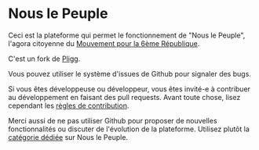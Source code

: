 # Nous le Peuple

Ceci est la plateforme qui permet le fonctionnement de "Nous le Peuple", l'agora citoyenne
du [Mouvement pour la 6ème République](http://www.m6r.fr).

C'est un fork de [Pligg](http://pligg.com/).

Vous pouvez utiliser le système d'issues de Github pour signaler des bugs.

Si vous êtes développeuse ou développeur, vous êtes invité-e à contribuer au
développement en faisant des pull requests. Avant toute chose, lisez cependant les
[règles de contribution](https://github.com/m6r/nouslepeuple/blob/master/CONTRIBUTING.md).


Merci aussi de ne pas utiliser Github pour proposer de nouvelles fonctionnalités ou discuter de l'évolution de la plateforme. Utilisez plutôt la [catégorie dédiée](https://www.m6r.fr/nouslepeuple/?category=propositions-evolution) sur Nous le Peuple.
